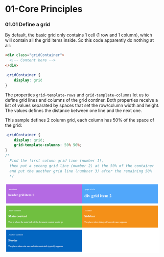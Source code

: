 # 01-Core Principles

### 01.01 Define a grid

By default, the basic grid only contains 1 cell (1 row and 1 column), which will contain all the grid items inside. So this code apparently do nothing at all:

```html
<div class="gridContainer">
  <!-- Content here -->
</div>
```

```css
.gridContainer {
    display: grid
}
```

The properties `grid-template-rows` and `grid-template-columns` let us to define grid lines and columns of the grid continer. Both properties receive a list of values separated by spaces that set the row/column width and height. The values defines the distance between  one line and the next one.


This sample defines 2 column grid, each column has 50% of the space of the grid:
```css
.gridContainer {
    display: grid;
    grid-template-columns: 50% 50%; 
}
/* 
  Find the first column grid line (number 1), 
  then put a secong grid line (number 2) at the 50% of the container 
  and put the another grid line (numbner 3) after the remaining 50% 
  */
```

![FirstGrid](assets/FirstGrid.png?raw=true)

